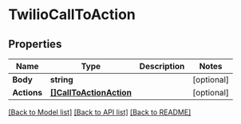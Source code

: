 # TwilioCallToAction

## Properties

Name | Type | Description | Notes
------------ | ------------- | ------------- | -------------
**Body** | **string** |  |[optional] 
**Actions** | [**[]CallToActionAction**](CallToActionAction.md) |  |[optional] 

[[Back to Model list]](../README.md#documentation-for-models) [[Back to API list]](../README.md#documentation-for-api-endpoints) [[Back to README]](../README.md)


